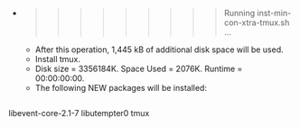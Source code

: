 * >>>>>>>>> Running inst-min-con-xtra-tmux.sh ...
  * After this operation, 1,445 kB of additional disk space will be used.
  * Install tmux.
  * Disk size = 3356184K. Space Used = 2076K. Runtime = 00:00:00:00.
  * The following NEW packages will be installed:
  ```bash
libevent-core-2.1-7 libutempter0 tmux
  ```
